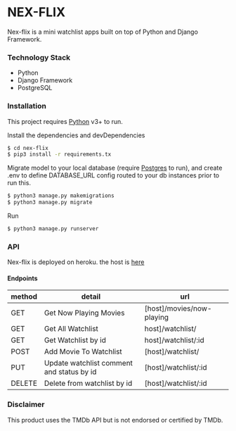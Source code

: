 # NEX-FLIX

Nex-flix is a mini watchlist apps built on top of Python and Django Framework.


### Technology Stack

* Python
* Django Framework
* PostgreSQL




### Installation

This project requires [Python](https://python.org/) v3+ to run.

Install the dependencies and devDependencies
```sh
$ cd nex-flix
$ pip3 install -r requirements.tx
```

Migrate model to your local database (require [Postgres](www.postgresql.org) to run), and create .env to define DATABASE_URL config routed to your db instances prior to run this.
```sh
$ python3 manage.py makemigrations
$ python3 manage.py migrate
```
Run
```sh
$ python3 manage.py runserver
```


### API
Nex-flix is deployed on heroku. the host is [here](https://nex-flix.herokuapp.com)


#### Endpoints

|method | detail | url |
| ------ | ------ | ------ |
|GET| Get Now Playing Movies | [host]/movies/now-playing |
|GET| Get All Watchlist| host]/watchlist/ |
|GET| Get Watchlist by id| host]/watchlist/:id |
|POST| Add Movie To Watchlist | [host]/watchlist/ |
|PUT| Update watchlist comment and status by id | [host]/watchlist/:id |
|DELETE| Delete from watchlist by id | [host]/watchlist/:id |





### Disclaimer
This product uses the TMDb API but is not endorsed or certified by TMDb.


